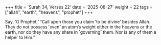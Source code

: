 +++
title = 'Surah 34, Verses 22'
date = '2025-08-27'
weight = 22
tags = ["allah", "earth", "heavens", "prophet"]
+++

Say, ˹O Prophet,˺ “Call upon those you claim ˹to be divine˺ besides Allah. They do not possess ˹even˺ an atom’s weight either in the heavens or the earth, nor do they have any share in ˹governing˺ them. Nor is any of them a helper to Him.”